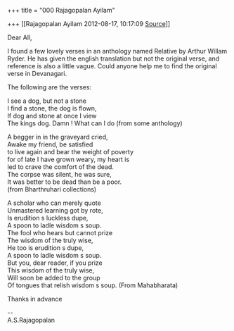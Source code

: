 +++
title = "000 Rajagopalan Ayilam"

+++
[[Rajagopalan Ayilam	2012-08-17, 10:17:09 [Source](https://groups.google.com/g/samskrita/c/rpG22o5r3gw)]]



Dear All,  
  
I found a few lovely verses in an anthology named Relative by Arthur Willam Ryder. He has given the english translation but not the original verse, and reference is also a little vague. Could anyone help me to find the original verse in Devanagari.  
  
  
The following are the verses:  
  
I see a dog, but not a stone  
I find a stone, the dog is flown,  
If dog and stone at once I view  
The kings dog. Damn ! What can I do (from some anthology)  
  
  
A begger in in the graveyard cried,  
Awake my friend, be satisfied  
to live again and bear the weight of poverty  
for of late I have grown weary, my heart is  
led to crave the comfort of the dead.  
The corpse was silent, he was sure,  
It was better to be dead than be a poor.  
(from Bharthruhari collections)  
  
  
  
A scholar who can merely quote  
Unmastered learning got by rote,  
Is erudition s luckless dupe,  
A spoon to ladle wisdom s soup.  
The fool who hears but cannot prize  
The wisdom of the truly wise,  
He too is erudition s dupe,  
A spoon to ladle wisdom s soup.  
But you, dear reader, if you prize  
This wisdom of the truly wise,  
Will soon be added to the group  
Of tongues that relish wisdom s soup. (From Mahabharata)  
  
  
Thanks in advance  
  
  
--  
A.S.Rajagopalan  
  

